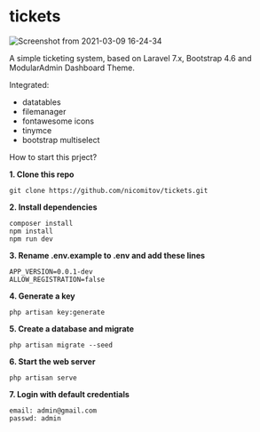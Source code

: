 # tickets

![Screenshot from 2021-03-09 16-24-34](https://user-images.githubusercontent.com/10790795/110485107-fa51b880-80f3-11eb-9610-3218914b4fa8.png)

A simple ticketing system, based on Laravel 7.x, Bootstrap 4.6 and ModularAdmin Dashboard Theme.

Integrated:
- datatables
- filemanager
- fontawesome icons
- tinymce
- bootstrap multiselect

How to start this prject?

**1. Clone this repo**

    git clone https://github.com/nicomitov/tickets.git

**2. Install dependencies**

    composer install
    npm install
    npm run dev

**3. Rename .env.example to .env and add these lines**

    APP_VERSION=0.0.1-dev
    ALLOW_REGISTRATION=false

**4. Generate a key**

    php artisan key:generate

**5. Create a database and migrate**

    php artisan migrate --seed

**6. Start the web server**

    php artisan serve

**7. Login with default credentials**

    email: admin@gmail.com
    passwd: admin

